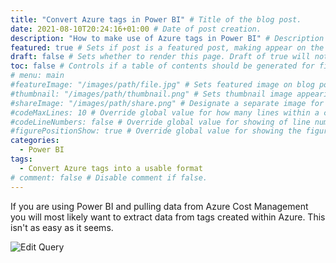 ```yaml
---
title: "Convert Azure tags in Power BI" # Title of the blog post.
date: 2021-08-10T20:24:16+01:00 # Date of post creation.
description: "How to make use of Azure tags in Power BI" # Description used for search engine.
featured: true # Sets if post is a featured post, making appear on the home page side bar.
draft: false # Sets whether to render this page. Draft of true will not be rendered.
toc: false # Controls if a table of contents should be generated for first-level links automatically.
# menu: main
#featureImage: "/images/path/file.jpg" # Sets featured image on blog post.
#thumbnail: "/images/path/thumbnail.png" # Sets thumbnail image appearing inside card on homepage.
#shareImage: "/images/path/share.png" # Designate a separate image for social media sharing.
#codeMaxLines: 10 # Override global value for how many lines within a code block before auto-collapsing.
#codeLineNumbers: false # Override global value for showing of line numbers within code block.
#figurePositionShow: true # Override global value for showing the figure label.
categories:
  - Power BI
tags:
  - Convert Azure tags into a usable format
# comment: false # Disable comment if false.
---
```

If you are using Power BI and pulling data from Azure Cost Management you will most likely want to extract data from tags created within Azure. This isn't as easy as it seems.

![Edit Query](/power_bi/Edit_Query.PNG)
